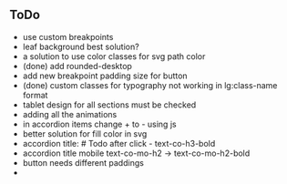 ## ToDo
- use custom breakpoints
- leaf background best solution?
- a solution to use color classes for svg path color
- (done) add rounded-desktop
- add new breakpoint padding size for button
- (done) custom classes for typography not working in lg:class-name format
- tablet design for all sections must be checked
- adding all the animations
- in accordion items change + to - using js
- better solution for fill color in svg
- accordion title: # Todo after click - text-co-h3-bold
- accordion title mobile text-co-mo-h2 -> text-co-mo-h2-bold
- button needs different paddings
- 